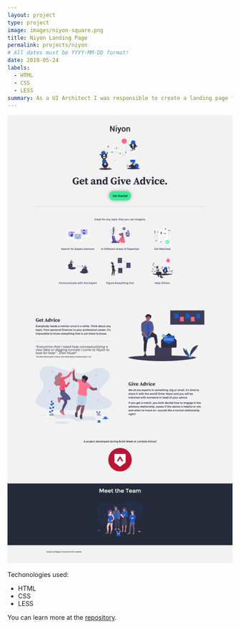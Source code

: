 ```yaml
---
layout: project
type: project
image: images/niyon-square.png
title: Niyon Landing Page
permalink: projects/niyon
# All dates must be YYYY-MM-DD format!
date: 2019-05-24
labels:
  - HTML
  - CSS
  - LESS
summary: As a UI Architect I was responsible to create a landing page for the Niyon project.
---
```


<div class="ui small rounded images">
  <a href="../images/niyon.png"><img class="ui image" src="../images/niyon.png"></a>
</div>

Techonologies used:
- HTML
- CSS
- LESS

You can learn more at the [repository](https://github.com/niyon-build-week/niyon-landing-page).



